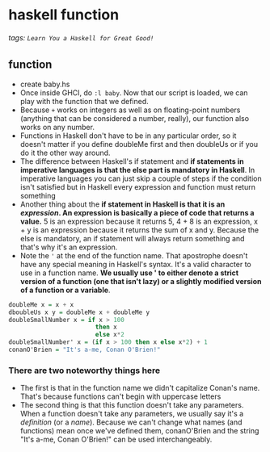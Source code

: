 # haskell function
###### tags: `Learn You a Haskell for Great Good!`

## function
- create baby.hs
-  Once inside GHCI, do `:l baby`. Now that our script is loaded, we can play with the function that we defined.
-  Because `+` works on integers as well as on floating-point numbers (anything that can be considered a number, really), our function also works on any number.
-  Functions in Haskell don't have to be in any particular order, so it doesn't matter if you define doubleMe first and then doubleUs or if you do it the other way around.
-  The difference between Haskell's if statement and **if statements in imperative languages is that the else part is mandatory in Haskell**. In imperative languages you can just skip a couple of steps if the condition isn't satisfied but in Haskell every expression and function must return something
-  Another thing about the **if statement in Haskell is that it is an _expression_. An expression is basically a piece of code that returns a value.** 5 is an expression because it returns 5, 4 + 8 is an expression, x + y is an expression because it returns the sum of x and y. Because the else is mandatory, an if statement will always return something and that's why it's an expression.
-  Note the `'` at the end of the function name. That apostrophe doesn't have any special meaning in Haskell's syntax. It's a valid character to use in a function name. **We usually use ' to either denote a strict version of a function (one that isn't lazy) or a slightly modified version of a function or a variable**.
```haskell
doubleMe x = x + x
dboubleUs x y = doubleMe x + doubleMe y
doubleSmallNumber x = if x > 100
						then x
						else x*2
doubleSmallNumber' x = (if x > 100 then x else x*2) + 1
conanO'Brien = "It's a-me, Conan O'Brien!"
```

### There are two noteworthy things here
-  The first is that in the function name we didn't capitalize Conan's name. That's because functions can't begin with uppercase letters
-   The second thing is that this function doesn't take any parameters. When a function doesn't take any parameters, we usually say it's a _definition_ (or a _name_). Because we can't change what names (and functions) mean once we've defined them, conanO'Brien and the string "It's a-me, Conan O'Brien!" can be used interchangeably.
